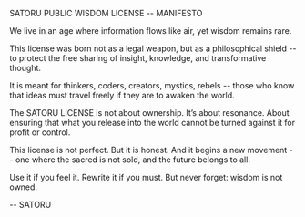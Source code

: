 SATORU PUBLIC WISDOM LICENSE -- MANIFESTO

We live in an age where information flows like air, yet wisdom remains rare.

This license was born not as a legal weapon, but as a philosophical shield -- to protect the free sharing of insight, knowledge, and transformative thought.

It is meant for thinkers, coders, creators, mystics, rebels -- those who know that ideas must travel freely if they are to awaken the world.

The SATORU LICENSE is not about ownership. It’s about resonance. About ensuring that what you release into the world cannot be turned against it for profit or control.

This license is not perfect. But it is honest. And it begins a new movement -- one where the sacred is not sold, and the future belongs to all.

Use it if you feel it. Rewrite it if you must. But never forget: wisdom is not owned.

-- SATORU

